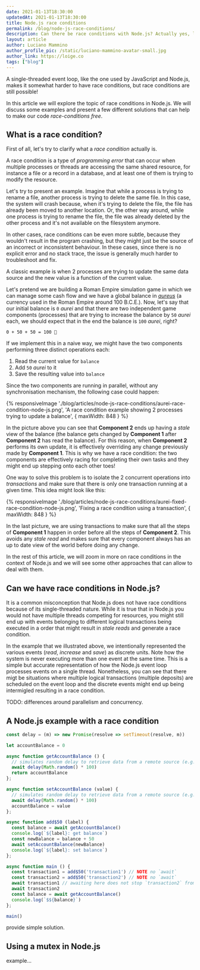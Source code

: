 ```yaml
---
date: 2021-01-13T18:30:00
updatedAt: 2021-01-13T18:30:00
title: Node.js race conditions
permalink: /blog/node-js-race-conditions/
description: Can there be race conditions with Node.js? Actually yes, let's see some examples and some solutions.
layout: article
author: Luciano Mammino
author_profile_pic: /static/luciano-mammino-avatar-small.jpg
author_link: https://loige.co
tags: ["blog"]
---
```


A single-threaded event loop, like the one used by JavaScript and Node.js, makes it somewhat harder to have race conditions, but race conditions are still possible!

In this article we will explore the topic of race conditions in Node.js. We will discuss some examples and present a few different solutions that can help to make our code _race-conditions free_.


## What is a race condition?

First of all, let's try to clarify what a _race condition_ actually is.

A race condition is a type of _programming error_ that can occur when multiple processes or threads are accessing the same shared resource, for instance a file or a record in a database, and at least one of them is trying to modify the resource.

Let's try to present an example. Imagine that while a process is trying to rename a file, another process is trying to delete the same file. In this case, the system will crash because, when it's trying to delete the file, the file has already been moved to another location. Or, the other way around, while one process is trying to rename the file, the file was already deleted by the other process and it's not available on the filesystem anymore.

In other cases, race conditions can be even more subtle, because they wouldn't result in the program crashing, but they might just be the source of an incorrect or inconsistent behaviour. In these cases, since there is no explicit error and no stack trace, the issue is generally much harder to troubleshoot and fix.

A classic example is when 2 processes are trying to update the same data source and the new value is a function of the current value.

Let's pretend we are building a Roman Empire simulation game in which we can manage some cash flow and we have a global balance in [_aureus_](https://en.wiktionary.org/wiki/aureus) (a currency used in the Roman Empire around 100 B.C.E.). Now, let's say that our initial balance is `0` _aurei_ and that there are two independent game components (processes) that are trying to increase the balance by `50` _aurei_ each, we should expect that in the end the balance is `100` _aurei_, right?

```
0 + 50 + 50 = 100 🤑
```

If we implement this in a naive way, we might have the two components performing three distinct operations each:

  1. Read the current value for `balance`
  2. Add `50` _aurei_ to it
  3. Save the resulting value into `balance`

Since the two components are running in parallel, without any synchronisation mechanism, the following case could happen:

{% responsiveImage './blog/articles/node-js-race-conditions/aurei-race-condition-node-js.png', 'A race condition example showing 2 processes trying to update a balance', { maxWidth: 848 }  %}

In the picture above you can see that **Component 2** ends up having a _stale_ view of the balance (the balance gets changed by **Component 1** after **Component 2** has read the balance). For this reason, when **Component 2** performs its own update, it is effectively overriding any change previously made by **Component 1**. This is why we have a race condition: the two components are effectively racing for completing their own tasks and they might end up stepping onto each other toes!

One way to solve this problem is to isolate the 2 concurrent operations into _transactions_ and make sure that there is only one transaction running at a given time. This idea might look like this:

{% responsiveImage './blog/articles/node-js-race-conditions/aurei-fixed-race-condition-node-js.png', 'Fixing a race condition using a transaction', { maxWidth: 848 }  %}

In the last picture, we are using transactions to make sure that all the steps of **Component 1** happen in order before all the steps of **Component 2**. This avoids any _stale read_ and makes sure that every component always has an up to date view of the world before doing any change.

In the rest of this article, we will zoom in more on race conditions in the context of Node.js and we will see some other approaches that can allow to deal with them.


## Can we have race conditions in Node.js?

It is a common misconception that Node.js does not have race conditions because of its single-threaded nature. While it is true that in Node.js you would not have multiple threads competing for resources, you might still end up with events belonging to different logical transactions being executed in a order that might result in _stale reads_ and generate a race condition.

In the example that we illustrated above, we intentionally represented the various events (_read_, _increase_ and _save_) as discrete units. Note how the system is never executing more than one event at the same time. This is a simple but accurate representation of how the Node.js event loop processes events on a single thread. Nonetheless, you can see that there migt be situations where multiple logical transactions (multiple deposits) are scheduled on the event loop and the discrete events might end up being intermigled resulting in a race condition.

TODO: differences around parallelism and concurrency.


## A Node.js example with a race condition


```javascript
const delay = (m) => new Promise(resolve => setTimeout(resolve, m))

let accountBalance = 0

async function getAccountBalance () {
  // simulates random delay to retrieve data from a remote source (e.g. a DB)
  await delay(Math.random() * 100)
  return accountBalance
};

async function setAccountBalance (value) {
  // simulates random delay to retrieve data from a remote source (e.g. a DB)
  await delay(Math.random() * 100)
  accountBalance = value
};

async function add$50 (label) {
  const balance = await getAccountBalance()
  console.log(`${label}: get balance`)
  const newBalance = balance + 50
  await setAccountBalance(newBalance)
  console.log(`${label}: set balance`)
};

async function main () {
  const transaction1 = add$50('transaction1') // NOTE no `await`
  const transaction2 = add$50('transaction2') // NOTE no `await`
  await transaction1 // awaiting here does not stop `transaction2` from being scheduled before transaction 1 is completed
  await transaction2
  const balance = await getAccountBalance()
  console.log(`$${balance}`)
};

main()
```

provide simple solution.


## Using a mutex in Node.js

example...




